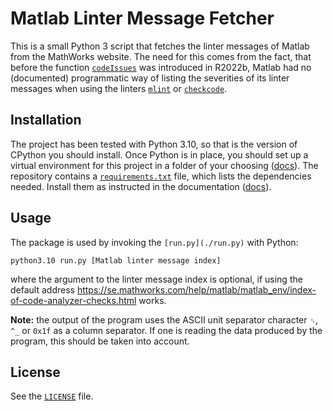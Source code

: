 # Matlab Linter Message Fetcher

This is a small Python 3 script that fetches the linter messages of Matlab
from the MathWorks website. The need for this comes from the fact, that before
the function [`codeIssues`][codeIssues] was introduced in R2022b, Matlab had
no (documented) programmatic way of listing the severities of its linter
messages when using the linters [`mlint`][mlint] or [`checkcode`][checkcode].

[codeIssues]: https://se.mathworks.com/help/matlab/ref/codeissues.html
[checkcode]: https://se.mathworks.com/help/matlab/ref/checkcode.html
[mlint]: https://se.mathworks.com/help/matlab/ref/mlint.html

## Installation

The project has been tested with Python 3.10, so that is the version of
CPython you should install. Once Python is in place, you should set up a
virtual environment for this project in a folder of your choosing
([docs][venv]). The repository contains a
[`requirements.txt`](./requirements.txt) file, which lists the dependencies
needed. Install them as instructed in the documentation ([docs][reqs]).

[venv]: https://packaging.python.org/en/latest/guides/installing-using-pip-and-virtual-environments/
[reqs]: https://packaging.python.org/en/latest/guides/installing-using-pip-and-virtual-environments/#using-requirements-files

## Usage

The package is used by invoking the `[run.py](./run.py)` with Python:

	python3.10 run.py [Matlab linter message index]

where the argument to the linter message index is optional, if using the default address
<https://se.mathworks.com/help/matlab/matlab_env/index-of-code-analyzer-checks.html>
works.

**Note:** the output of the program uses the ASCII unit separator character
`␟`, `^_` or `0x1f` as a column separator. If one is reading the data produced
by the program, this should be taken into account.

## License

See the [`LICENSE`](./LICENSE) file.
